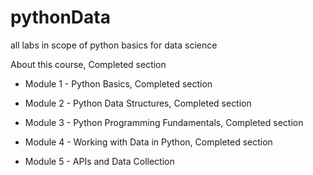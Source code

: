# pythonData
all labs in scope of python basics for data science

About this course, Completed section

- Module 1 - Python Basics, Completed section

- Module 2 - Python Data Structures, Completed section

- Module 3 - Python Programming Fundamentals, Completed section

- Module 4 - Working with Data in Python, Completed section

- Module 5 - APIs and Data Collection
